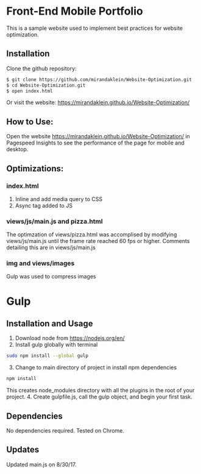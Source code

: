 # Front-End Mobile Portfolio

This is a sample website used to implement best practices for website optimization.

## Installation
Clone the github repository: 
```bash
$ git clone https://github.com/mirandaklein/Website-Optimization.git
$ cd Website-Optimization.git
$ open index.html
```
Or visit the website: https://mirandaklein.github.io/Website-Optimization/

## How to Use:
Open the website https://mirandaklein.github.io/Website-Optimization/ in Pagespeed Insights to see the performance of the page for mobile and desktop.

## Optimizations:

### index.html
1. Inline and add media query to CSS
2. Async tag added to JS

### views/js/main.js and pizza.html
The optimzation of views/pizza.html was accomplised by modifying views/js/main.js until the frame rate reached 60 fps or higher. Comments detailing this are in views/js/main.js

### img and views/images
Gulp was used to compress images

# Gulp

## Installation and Usage
1. Download node from https://nodejs.org/en/
2. Install gulp globally with terminal
```bash
sudo npm install --global gulp
```
3. Change to main directory of project in install npm dependencies
```bash
npm install
```
This creates node_modules directory with all the plugins in the root of your project.
4. Create gulpfile.js, call the gulp object, and begin your first task.

## Dependencies
No dependencies required. Tested on Chrome.

## Updates
Updated main.js on 8/30/17.




